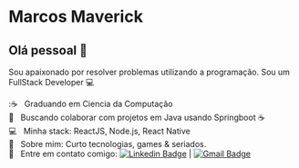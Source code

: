# Marcos Maverick

## Olá pessoal 👋
Sou apaixonado por resolver problemas utilizando a programação.
Sou um FullStack Developer :computer:

 ::coffee: &nbsp; Graduando em Ciencia da Computação
 <br/> :purple_heart: &nbsp; Buscando colaborar com projetos em Java usando Springboot :coffee:
 <br/> :computer: &nbsp; Minha stack: ReactJS, Node.js, React Native
 <br/> 💬  &nbsp; Sobre mim: Curto tecnologias, games & seriados.
 <br/> :email: &nbsp; Entre em contato comigo: [![Linkedin Badge](https://img.shields.io/badge/-MarcosMaverick-blue?style=flat-square&logo=Linkedin&logoColor=white&link=https://www.linkedin.com/in/marcos-maverick-091321101/)](https://www.linkedin.com/in/marcos-maverick-091321101/) 
| 
[![Gmail Badge](https://img.shields.io/badge/-maverick.comunicacao@gmail.com-c14438?style=flat-square&logo=Gmail&logoColor=white&link=mailto:maverick.comunicacao@gmail.com)](mailto:maverick.comunicacao@gmail.com)
